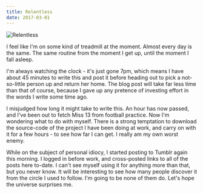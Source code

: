 ```yaml
---
title: Relentless
date: 2017-03-01
---
```


![Relentless](https://source.unsplash.com/y7GlIdTUOvo/1600x900)

I feel like I'm on some kind of treadmill at the moment. Almost every day is the same. The same routine from the moment I get up, until the moment I fall asleep.

I'm always watching the clock - it's just gone 7pm, which means I have about 45 minutes to write this and post it before heading out to pick a not-so-little person up and return her home. The blog post will take far less time than that of course, because I gave up any pretence of investing effort in the words I write some time ago.

I misjudged how long it might take to write this. An hour has now passed, and I've been out to fetch Miss 13 from football practice. Now I'm wondering what to do with myself. There is a strong temptation to download the source-code of the project I have been doing at work, and carry on with it for a few hours - to see how far I can get. I really am my own worst enemy.

While on the subject of personal idiocy, I started posting to Tumblr again this morning. I logged in before work, and cross-posted links to all of the posts here to-date. I can't see myself using it for anything more than that, but you never know. It will be interesting to see how many people discover it from the circle I used to follow. I'm going to be none of them do. Let's hope the universe surprises me.